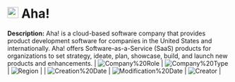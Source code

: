 
# <img src="https://www.aha.io/icons/icon-512x512.png?v=4b9222967840d785d04c63c361279f97" alt="Aha! Logo" height="25px" title="Aha!" /> Aha!

**Description:** Aha! is a cloud-based software company that provides product development software for companies in the United States and internationally. Aha! offers Software-as-a-Service (SaaS) products for organizations to set strategy, ideate, plan, showcase, build, and launch new products and enhancements.
 | ![Company%20Role](https://img.shields.io/badge/Company%20Role-undefined-blue?style=for-the-badge) | ![Company%20Type](https://img.shields.io/badge/Company%20Type-Private-blue?style=for-the-badge) | ![Region](https://img.shields.io/badge/Region-AMER-blue?style=for-the-badge) | 
 | ![Creation%20Date](https://img.shields.io/badge/Creation%20Date-2024-01-14T00%3A24%3A57.875Z-blue?style=for-the-badge) | ![Modification%20Date](https://img.shields.io/badge/Modification%20Date-2024-01-14T02%3A09%3A30.740Z-blue?style=for-the-badge) | ![Creator](https://img.shields.io/badge/Creator-miha42-github-blue?style=for-the-badge) | 
